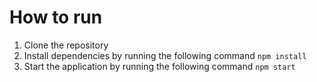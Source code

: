 # How to run

1. Clone the repository
2. Install dependencies by running the following command
```npm install```
3. Start the application by running the following command
```npm start```